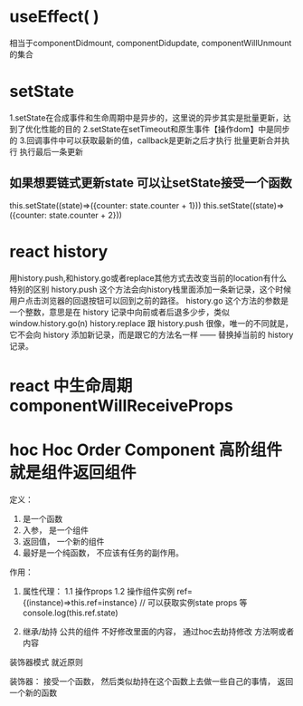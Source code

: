 # useEffect( )
相当于componentDidmount, componentDidupdate, componentWillUnmount的集合

# setState
1.setState在合成事件和生命周期中是异步的，这里说的异步其实是批量更新，达到了优化性能的目的
2.setState在setTimeout和原生事件【操作dom】中是同步的 
3.回调事件中可以获取最新的值，callback是更新之后才执行
批量更新合并执行 执行最后一条更新
## 如果想要链式更新state 可以让setState接受一个函数
this.setState((state)=>({counter: state.counter + 1}))
this.setState((state)=>({counter: state.counter + 2}))


# react history
  用history.push,和history.go或者replace其他方式去改变当前的location有什么特别的区别
  history.push 这个方法会向history栈里面添加一条新记录，这个时候用户点击浏览器的回退按钮可以回到之前的路径。
  history.go 这个方法的参数是一个整数，意思是在 history 记录中向前或者后退多少步，类似 window.history.go(n)
  history.replace 跟 history.push 很像，唯一的不同就是，它不会向 history 添加新记录，而是跟它的方法名一样 —— 替换掉当前的 history 记录。

# react 中生命周期 componentWillReceiveProps


# hoc  Hoc Order Component 高阶组件就是组件返回组件

<!-- 页面复用
权限控制
组件渲染性能追踪 -->
定义：
  1. 是一个函数
  2. 入参， 是一个组件
  3. 返回值， 一个新的组件
  4. 最好是一个纯函数， 不应该有任务的副作用。

作用：
1. 属性代理： 
  1.1 操作props 
  1.2 操作组件实例 ref={(instance)=>this.ref=instance} // 可以获取实例state props 等 console.log(this.ref.state)

2. 继承/劫持
公共的组件 不好修改里面的内容， 通过hoc去劫持修改 方法啊或者内容

装饰器模式 就近原则 

装饰器： 接受一个函数， 然后类似劫持在这个函数上去做一些自己的事情， 返回一个新的函数
